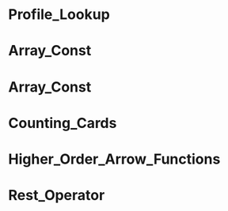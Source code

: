 # Profile_Lookup
# Array_Const
# Array_Const
# Counting_Cards
# Higher_Order_Arrow_Functions
# Rest_Operator
